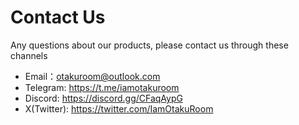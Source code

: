 # **Contact Us**

Any questions about our products, please contact us through these channels

- Email：otakuroom@outlook.com
- Telegram: https://t.me/iamotakuroom
- Discord: https://discord.gg/CFaqAypG
- X(Twitter): https://twitter.com/IamOtakuRoom
